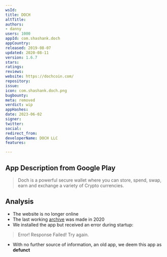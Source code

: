 ```yaml
---
wsId: 
title: DOCH
altTitle: 
authors:
- danny
users: 1000
appId: com.shashank.doch
appCountry: 
released: 2019-08-07
updated: 2020-08-11
version: 1.6.7
stars: 
ratings: 
reviews: 
website: https://dochcoin.com/
repository: 
issue: 
icon: com.shashank.doch.png
bugbounty: 
meta: removed
verdict: wip
appHashes: 
date: 2023-06-02
signer: 
twitter: 
social: 
redirect_from: 
developerName: DOCH LLC
features: 

---
```


## App Description from Google Play 

> Doch is a powerful secure wallet where you can store, spend, swap, earn and exchange a variety of Crypto currencies.

## Analysis 

- The website is no longer online
- The last working [archive](https://web.archive.org/web/20201101000000*/https://dochcoin.com/) was made in 2020
- We installed the app but received an error during startup:

> Error! Response Failed! Try again.

- With no further source of information, an old app, we deem this app as **defunct**
